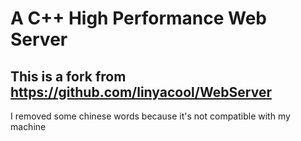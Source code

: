 # A C++ High Performance Web Server

## This is a fork from https://github.com/linyacool/WebServer
I removed some chinese words because it's not compatible with my machine
